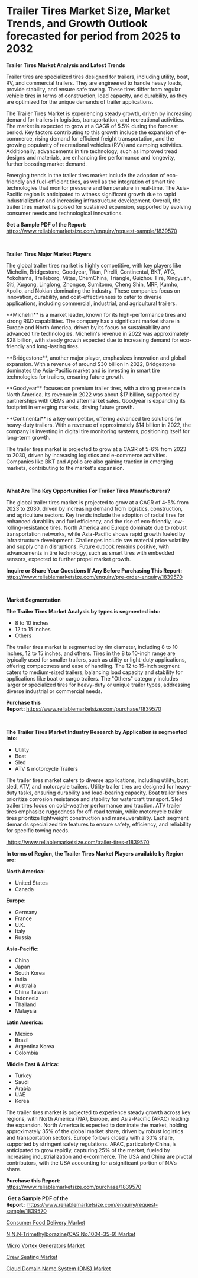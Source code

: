 <p><h1>Trailer Tires Market Size, Market Trends, and Growth Outlook forecasted for period from 2025 to 2032</h1></p><p><strong>Trailer Tires Market Analysis and Latest Trends</strong></p>
<p><p>Trailer tires are specialized tires designed for trailers, including utility, boat, RV, and commercial trailers. They are engineered to handle heavy loads, provide stability, and ensure safe towing. These tires differ from regular vehicle tires in terms of construction, load capacity, and durability, as they are optimized for the unique demands of trailer applications.</p><p>The Trailer Tires Market is experiencing steady growth, driven by increasing demand for trailers in logistics, transportation, and recreational activities. The market is expected to grow at a CAGR of 5.5% during the forecast period. Key factors contributing to this growth include the expansion of e-commerce, rising demand for efficient freight transportation, and the growing popularity of recreational vehicles (RVs) and camping activities. Additionally, advancements in tire technology, such as improved tread designs and materials, are enhancing tire performance and longevity, further boosting market demand.</p><p>Emerging trends in the trailer tires market include the adoption of eco-friendly and fuel-efficient tires, as well as the integration of smart tire technologies that monitor pressure and temperature in real-time. The Asia-Pacific region is anticipated to witness significant growth due to rapid industrialization and increasing infrastructure development. Overall, the trailer tires market is poised for sustained expansion, supported by evolving consumer needs and technological innovations.</p></p>
<p><strong>Get a Sample PDF of the Report:&nbsp;</strong> <a href="https://www.reliablemarketsize.com/enquiry/request-sample/1839570?utm_campaign=2034&utm_medium=2&utm_source=Github&utm_content=ia&utm_term=22012025&utm_id=trailer-tires">https://www.reliablemarketsize.com/enquiry/request-sample/1839570</a></p>
<p>&nbsp;</p>
<p><strong>Trailer Tires Major Market Players</strong></p>
<p><p>The global trailer tires market is highly competitive, with key players like Michelin, Bridgestone, Goodyear, Titan, Pirelli, Continental, BKT, ATG, Yokohama, Trelleborg, Mitas, ChemChina, Triangle, Guizhou Tire, Xingyuan, Giti, Xugong, Linglong, Zhongce, Sumitomo, Cheng Shin, MRF, Kumho, Apollo, and Nokian dominating the industry. These companies focus on innovation, durability, and cost-effectiveness to cater to diverse applications, including commercial, industrial, and agricultural trailers.</p><p>**Michelin** is a market leader, known for its high-performance tires and strong R&D capabilities. The company has a significant market share in Europe and North America, driven by its focus on sustainability and advanced tire technologies. Michelin's revenue in 2022 was approximately $28 billion, with steady growth expected due to increasing demand for eco-friendly and long-lasting tires.</p><p>**Bridgestone**, another major player, emphasizes innovation and global expansion. With a revenue of around $30 billion in 2022, Bridgestone dominates the Asia-Pacific market and is investing in smart tire technologies for trailers, ensuring future growth.</p><p>**Goodyear** focuses on premium trailer tires, with a strong presence in North America. Its revenue in 2022 was about $17 billion, supported by partnerships with OEMs and aftermarket sales. Goodyear is expanding its footprint in emerging markets, driving future growth.</p><p>**Continental** is a key competitor, offering advanced tire solutions for heavy-duty trailers. With a revenue of approximately $14 billion in 2022, the company is investing in digital tire monitoring systems, positioning itself for long-term growth.</p><p>The trailer tires market is projected to grow at a CAGR of 5-6% from 2023 to 2030, driven by increasing logistics and e-commerce activities. Companies like BKT and Apollo are also gaining traction in emerging markets, contributing to the market's expansion.</p></p>
<p>&nbsp;</p>
<p><strong>What Are The Key Opportunities For Trailer Tires Manufacturers?</strong></p>
<p><p>The global trailer tires market is projected to grow at a CAGR of 4-5% from 2023 to 2030, driven by increasing demand from logistics, construction, and agriculture sectors. Key trends include the adoption of radial tires for enhanced durability and fuel efficiency, and the rise of eco-friendly, low-rolling-resistance tires. North America and Europe dominate due to robust transportation networks, while Asia-Pacific shows rapid growth fueled by infrastructure development. Challenges include raw material price volatility and supply chain disruptions. Future outlook remains positive, with advancements in tire technology, such as smart tires with embedded sensors, expected to further propel market growth.</p></p>
<p><strong>Inquire or Share Your Questions If Any Before Purchasing This Report:</strong> <a href="https://www.reliablemarketsize.com/enquiry/pre-order-enquiry/1839570?utm_campaign=2034&utm_medium=2&utm_source=Github&utm_content=ia&utm_term=22012025&utm_id=trailer-tires">https://www.reliablemarketsize.com/enquiry/pre-order-enquiry/1839570</a></p>
<p>&nbsp;</p>
<p><strong>Market Segmentation</strong></p>
<p><strong>The Trailer Tires Market Analysis by types is segmented into:</strong></p>
<p><ul><li>8 to 10 inches</li><li>12 to 15 inches</li><li>Others</li></ul></p>
<p><p>The trailer tires market is segmented by rim diameter, including 8 to 10 inches, 12 to 15 inches, and others. Tires in the 8 to 10-inch range are typically used for smaller trailers, such as utility or light-duty applications, offering compactness and ease of handling. The 12 to 15-inch segment caters to medium-sized trailers, balancing load capacity and stability for applications like boat or cargo trailers. The "Others" category includes larger or specialized tires for heavy-duty or unique trailer types, addressing diverse industrial or commercial needs.</p></p>
<p><strong>Purchase this Report:&nbsp;</strong><a href="https://www.reliablemarketsize.com/purchase/1839570?utm_campaign=2034&utm_medium=2&utm_source=Github&utm_content=ia&utm_term=22012025&utm_id=trailer-tires">https://www.reliablemarketsize.com/purchase/1839570</a></p>
<p>&nbsp;</p>
<p><strong>The Trailer Tires Market Industry Research by Application is segmented into:</strong></p>
<p><ul><li>Utility</li><li>Boat</li><li>Sled</li><li>ATV & motorcycle Trailers</li></ul></p>
<p><p>The trailer tires market caters to diverse applications, including utility, boat, sled, ATV, and motorcycle trailers. Utility trailer tires are designed for heavy-duty tasks, ensuring durability and load-bearing capacity. Boat trailer tires prioritize corrosion resistance and stability for watercraft transport. Sled trailer tires focus on cold-weather performance and traction. ATV trailer tires emphasize ruggedness for off-road terrain, while motorcycle trailer tires prioritize lightweight construction and maneuverability. Each segment demands specialized tire features to ensure safety, efficiency, and reliability for specific towing needs.</p></p>
<p><a href="https://www.reliablemarketsize.com/trailer-tires-r1839570?utm_campaign=2034&utm_medium=2&utm_source=Github&utm_content=ia&utm_term=22012025&utm_id=trailer-tires">&nbsp;https://www.reliablemarketsize.com/trailer-tires-r1839570</a></p>
<p><strong>In terms of Region, the Trailer Tires Market Players available by Region are:</strong></p>
<p>
    <p> <strong> North America: </strong>
        <ul>
            <li>United States</li>
            <li>Canada</li>
        </ul>
        </p> 
    <p> <strong> Europe: </strong>
        <ul>
            <li>Germany</li>
            <li>France</li>
            <li>U.K.</li>
            <li>Italy</li>
            <li>Russia</li>
        </ul>
        </p> 
    <p> <strong> Asia-Pacific: </strong>
        <ul>
            <li>China</li>
            <li>Japan</li>
            <li>South Korea</li>
            <li>India</li>
            <li>Australia</li>
            <li>China Taiwan</li>
            <li>Indonesia</li>
            <li>Thailand</li>
            <li>Malaysia</li>
        </ul>
        </p> 
    <p> <strong> Latin America: </strong>
        <ul>
            <li>Mexico</li>
            <li>Brazil</li>
            <li>Argentina Korea</li>
            <li>Colombia</li>
        </ul>
        </p> 
    <p> <strong> Middle East & Africa: </strong>
        <ul>
            <li>Turkey</li>
            <li>Saudi</li>
            <li>Arabia</li>
            <li>UAE</li>
            <li>Korea</li>
        </ul>
    </p>
    </p>
<p><p>The trailer tires market is projected to experience steady growth across key regions, with North America (NA), Europe, and Asia-Pacific (APAC) leading the expansion. North America is expected to dominate the market, holding approximately 35% of the global market share, driven by robust logistics and transportation sectors. Europe follows closely with a 30% share, supported by stringent safety regulations. APAC, particularly China, is anticipated to grow rapidly, capturing 25% of the market, fueled by increasing industrialization and e-commerce. The USA and China are pivotal contributors, with the USA accounting for a significant portion of NA's share.</p></p>
<p><strong>Purchase this Report: </strong><a href="https://www.reliablemarketsize.com/purchase/1839570?utm_campaign=2034&utm_medium=2&utm_source=Github&utm_content=ia&utm_term=22012025&utm_id=trailer-tires">https://www.reliablemarketsize.com/purchase/1839570</a></p>
<p>&nbsp;<strong>Get a Sample PDF of the Report:&nbsp;&nbsp;</strong><a href="https://www.reliablemarketsize.com/enquiry/request-sample/1839570?utm_campaign=2034&utm_medium=2&utm_source=Github&utm_content=ia&utm_term=22012025&utm_id=trailer-tires">https://www.reliablemarketsize.com/enquiry/request-sample/1839570</a></p>
<p><strong></strong></p>
<p><p><a href="https://www.linkedin.com/pulse/consumer-food-delivery-market-analysisbased-predicted-93-dqacf?utm_campaign=2034&utm_medium=2&utm_source=Github&utm_content=ia&utm_term=22012025&utm_id=trailer-tires">Consumer Food Delivery Market</a></p><p><a href="https://www.linkedin.com/pulse/nnn-trimethylborazinecas-no1004-35-9-market-size-growth-1d2sc?utm_campaign=2034&utm_medium=2&utm_source=Github&utm_content=ia&utm_term=22012025&utm_id=trailer-tires">N,N,N-Trimethylborazine(CAS No.1004-35-9) Market</a></p><p><a href="https://github.com/stillsfloria19981/Market-Research-Report-List-1/blob/main/micro-vortex-generators-market.md?utm_campaign=2034&utm_medium=2&utm_source=Github&utm_content=ia&utm_term=22012025&utm_id=trailer-tires">Micro Vortex Generators Market</a></p><p><a href="https://github.com/triattwood9919/Market-Research-Report-List-1/blob/main/crew-seating-market.md?utm_campaign=2034&utm_medium=2&utm_source=Github&utm_content=ia&utm_term=22012025&utm_id=trailer-tires">Crew Seating Market</a></p><p><a href="https://www.linkedin.com/pulse/detailed-insights-competitive-landscape-cloud-domain-5eewc?utm_campaign=2034&utm_medium=2&utm_source=Github&utm_content=ia&utm_term=22012025&utm_id=trailer-tires">Cloud Domain Name System (DNS) Market</a></p></p>